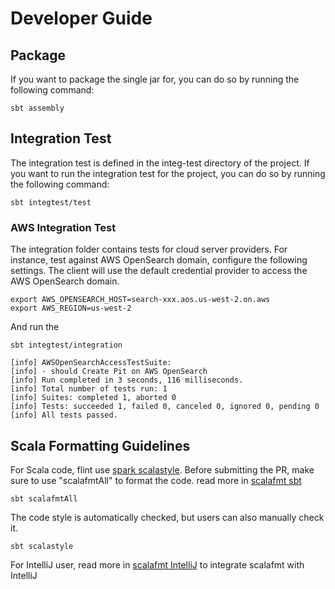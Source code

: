 # Developer Guide

## Package
If you want to package the single jar for, you can do so by running the following command:
```
sbt assembly
```

## Integration Test
The integration test is defined in the integ-test directory of the project. If you want to run the integration test for the project, you 
can do so by running the following command:
```
sbt integtest/test
```
### AWS Integration Test
The integration folder contains tests for cloud server providers. For instance, test against AWS OpenSearch domain, configure the following settings. The client will use the default credential provider to access the AWS OpenSearch domain.
```
export AWS_OPENSEARCH_HOST=search-xxx.aos.us-west-2.on.aws
export AWS_REGION=us-west-2
```
And run the 
```
sbt integtest/integration

[info] AWSOpenSearchAccessTestSuite:
[info] - should Create Pit on AWS OpenSearch
[info] Run completed in 3 seconds, 116 milliseconds.
[info] Total number of tests run: 1
[info] Suites: completed 1, aborted 0
[info] Tests: succeeded 1, failed 0, canceled 0, ignored 0, pending 0
[info] All tests passed.
```

## Scala Formatting Guidelines

For Scala code, flint use [spark scalastyle](https://github.com/apache/spark/blob/master/scalastyle-config.xml). Before submitting the PR, 
make sure to use "scalafmtAll" to format the code. read more in [scalafmt sbt](https://scalameta.org/scalafmt/docs/installation.html#sbt)
```
sbt scalafmtAll
```
The code style is automatically checked, but users can also manually check it.
```
sbt scalastyle
```
For IntelliJ user, read more in [scalafmt IntelliJ](https://scalameta.org/scalafmt/docs/installation.html#intellij) to integrate 
scalafmt with IntelliJ
